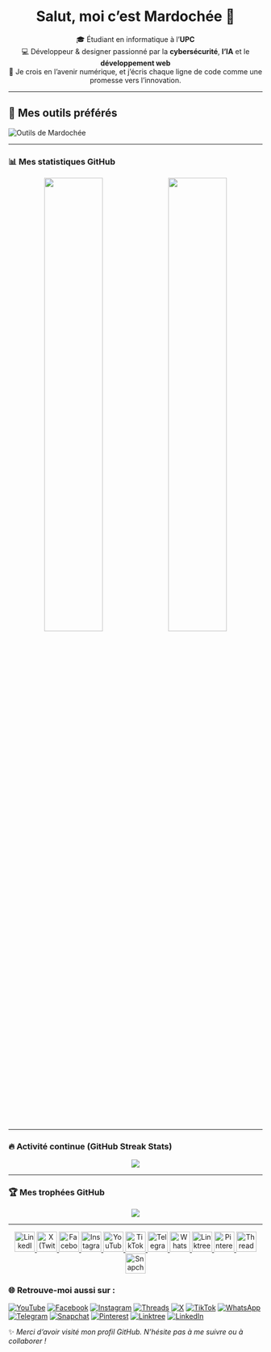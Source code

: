 <h1 align="center">Salut, moi c’est Mardochée 👋</h1>

<p align="center">
🎓 Étudiant en informatique à l’<strong>UPC</strong> <br>
💻 Développeur & designer passionné par la <strong>cybersécurité</strong>, <strong>l’IA</strong> et le <strong>développement web</strong><br>
🚀 Je crois en l’avenir numérique, et j’écris chaque ligne de code comme une promesse vers l’innovation.
</p>

---

## 🧰 Mes outils préférés
<img src="https://skillicons.dev/icons?i=python,c,html,css,js,figma,git,vscode,linux" alt="Outils de Mardochée" />

---


### 📊 Mes statistiques GitHub

<p align="center">
  <!-- Stats classiques -->
  <img width="48%" src="https://github-readme-stats.vercel.app/api?username=Mardochee-Kanushipi&show_icons=true&theme=radical&hide_border=true" />

  <!-- Langages les plus utilisés -->
  <img width="48%" src="https://github-readme-stats.vercel.app/api/top-langs/?username=Mardochee-Kanushipi&layout=compact&theme=radical&hide_border=true" />
</p>

---

### 🔥 Activité continue (GitHub Streak Stats)

<p align="center">
  <img src="https://github-readme-streak-stats.herokuapp.com/?user=Mardochee-Kanushipi&theme=radical&hide_border=true" />
</p>

---

### 🏆 Mes trophées GitHub

<p align="center">
  <img src="https://github-profile-trophy.vercel.app/?username=Mardochee-Kanushipi&theme=darkhub&margin-w=15&no-frame=true&no-bg=true" />
</p>

---

<p align="center">
  <a href="https://linkedin.com/in/mardochee-kanushipi">
    <img src="https://img.icons8.com/color/48/linkedin.png" width="40" alt="LinkedIn"/>
  </a>
  <a href="https://x.com/mardochee_X">
    <img src="https://img.icons8.com/color/48/x--v1.png" width="40" alt="X (Twitter)"/>
  </a>
  <a href="https://facebook.com/mardochee.kanushipi">
    <img src="https://img.icons8.com/color/48/facebook-new.png" width="40" alt="Facebook"/>
  </a>
  <a href="https://instagram.com/mardochee_kanushipi">
    <img src="https://img.icons8.com/fluency/48/instagram-new.png" width="40" alt="Instagram"/>
  </a>
  <a href="https://www.youtube.com/@mardochee_kanushipi">
    <img src="https://img.icons8.com/color/48/youtube-play.png" width="40" alt="YouTube"/>
  </a>
  <a href="https://www.tiktok.com/@mardochee_kanushipi">
    <img src="https://img.icons8.com/color/48/tiktok--v1.png" width="40" alt="TikTok"/>
  </a>
  <a href="https://t.me/mardochee_kanushipi">
    <img src="https://img.icons8.com/color/48/telegram-app--v1.png" width="40" alt="Telegram"/>
  </a>
  <a href="https://wa.me/243893630482">
    <img src="https://img.icons8.com/color/48/whatsapp--v1.png" width="40" alt="WhatsApp"/>
  </a>
  <a href="https://mardochee.dev">
    <img src="https://img.icons8.com/external-tal-revivo-color-tal-revivo/48/external-linktree-a-link-in-bio-tool-that-connects-all-of-your-content-logo-color-tal-revivo.png" width="40" alt="Linktree"/>
  </a>
  <a href="https://www.pinterest.com/mardochee_kanushipi">
    <img src="https://img.icons8.com/color/48/pinterest--v1.png" width="40" alt="Pinterest"/>
  </a>
  <a href="https://www.threads.net/@mardochee_kanushipi">
    <img src="https://img.icons8.com/color/48/threads--v1.png" width="40" alt="Threads"/>
  </a>
  <a href="https://www.snapchat.com/add/mardochee_kanushipi">
    <img src="https://img.icons8.com/color/48/snapchat.png" width="40" alt="Snapchat"/>
  </a>
</p>


### 🌐 Retrouve-moi aussi sur :

[![YouTube](https://img.shields.io/badge/YouTube-%23FF0000.svg?&style=for-the-badge&logo=youtube&logoColor=white)](https://youtube.com/@mardochee_kanushipi)
[![Facebook](https://img.shields.io/badge/Facebook-1877F2.svg?&style=for-the-badge&logo=facebook&logoColor=white)](https://www.facebook.com/share/1BnUmcyxck/)
[![Instagram](https://img.shields.io/badge/Instagram-%23E4405F.svg?&style=for-the-badge&logo=instagram&logoColor=white)](https://www.instagram.com/mardochee_kanushipi?igsh=MWxxMm9rdHkwZ2JrYQ==)
[![Threads](https://img.shields.io/badge/Threads-000000.svg?&style=for-the-badge&logo=threads&logoColor=white)](https://www.threads.net/@mardochee_kanushipi)
[![X](https://img.shields.io/badge/X-%2318171A.svg?&style=for-the-badge&logo=x&logoColor=white)](https://x.com/mardochee_X)
[![TikTok](https://img.shields.io/badge/TikTok-010101.svg?&style=for-the-badge&logo=tiktok&logoColor=white)](https://www.tiktok.com/@mardochee_kanushipi)
[![WhatsApp](https://img.shields.io/badge/WhatsApp-25D366.svg?&style=for-the-badge&logo=whatsapp&logoColor=white)](https://wa.me/243893630482)
[![Telegram](https://img.shields.io/badge/Telegram-2CA5E0?style=for-the-badge&logo=telegram&logoColor=white)](https://t.me/mardochee_kanushipi)
[![Snapchat](https://img.shields.io/badge/Snapchat-FFFC00.svg?&style=for-the-badge&logo=snapchat&logoColor=black)](https://www.snapchat.com/add/snap_mardochee?share_id=92DAK7uCn6U&locale=fr-FR)
[![Pinterest](https://img.shields.io/badge/Pinterest-BD081C.svg?&style=for-the-badge&logo=pinterest&logoColor=white)](https://pin.it/5AXX1zpcg)
[![Linktree](https://img.shields.io/badge/Linktree-39E09B?style=for-the-badge&logo=linktree&logoColor=white)](https://linktr.ee/mardocheekanushipi)
[![LinkedIn](https://img.shields.io/badge/LinkedIn-%230077B5.svg?&style=for-the-badge&logo=linkedin&logoColor=white)](https://www.linkedin.com/in/mardoch%C3%A9e-kanushipi-54a9b6235?utm_source=share&utm_campaign=share_via&utm_content=profile&utm_medium=android_app)



   ✨ *Merci d’avoir visité mon profil GitHub. N’hésite pas à me suivre ou à collaborer !*
